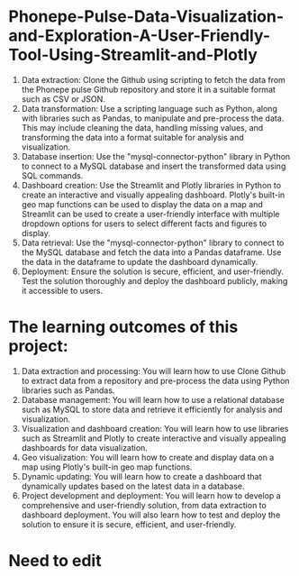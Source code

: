 # Phonepe-Pulse-Data-Visualization-and-Exploration-A-User-Friendly-Tool-Using-Streamlit-and-Plotly

1. Data extraction: Clone the Github using scripting to fetch the data from the
Phonepe pulse Github repository and store it in a suitable format such as CSV
or JSON.
2. Data transformation: Use a scripting language such as Python, along with
libraries such as Pandas, to manipulate and pre-process the data. This may
include cleaning the data, handling missing values, and transforming the data
into a format suitable for analysis and visualization.
3. Database insertion: Use the "mysql-connector-python" library in Python to
connect to a MySQL database and insert the transformed data using SQL
commands.
4. Dashboard creation: Use the Streamlit and Plotly libraries in Python to create
an interactive and visually appealing dashboard. Plotly's built-in geo map
functions can be used to display the data on a map and Streamlit can be used
to create a user-friendly interface with multiple dropdown options for users to
select different facts and figures to display.
5. Data retrieval: Use the "mysql-connector-python" library to connect to the
MySQL database and fetch the data into a Pandas dataframe. Use the data in
the dataframe to update the dashboard dynamically.
6. Deployment: Ensure the solution is secure, efficient, and user-friendly. Test
the solution thoroughly and deploy the dashboard publicly, making it
accessible to users.


# The learning outcomes of this project:
1. Data extraction and processing: You will learn how to use Clone Github to
extract data from a repository and pre-process the data using Python libraries
such as Pandas.
2. Database management: You will learn how to use a relational database such
as MySQL to store data and retrieve it efficiently for analysis and visualization.
3. Visualization and dashboard creation: You will learn how to use libraries
such as Streamlit and Plotly to create interactive and visually appealing
dashboards for data visualization.
4. Geo visualization: You will learn how to create and display data on a map
using Plotly's built-in geo map functions.
5. Dynamic updating: You will learn how to create a dashboard that
dynamically updates based on the latest data in a database.
6. Project development and deployment: You will learn how to develop a
comprehensive and user-friendly solution, from data extraction to dashboard
deployment. You will also learn how to test and deploy the solution to ensure it
is secure, efficient, and user-friendly.


# Need to edit
